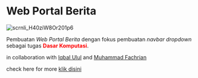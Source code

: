 # **Web Portal Berita**

![scrnli_H40ziW8Or201p6](https://github.com/user-attachments/assets/67d905ff-8dd0-4069-9281-03fc1a7751db)

Pembuatan *Web Portal Berita* dengan fokus pembuatan _navbar dropdown_ sebagai tugas <span style="color:red;">**Dasar Komputasi**</span>.

in collaboration with [Iqbal Ulul](https://github.com/iqbalulul19) and [Muhammad Fachrian](https://github.com/fachrianmaulayudha)

check here for more [klik disini](https://portalberitaddk.netlify.app)
